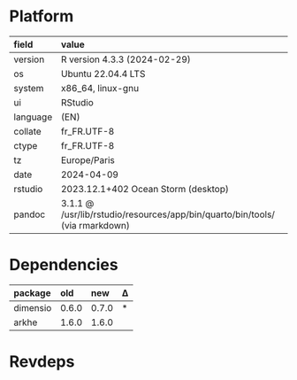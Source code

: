 # Platform

|field    |value                                                                        |
|:--------|:----------------------------------------------------------------------------|
|version  |R version 4.3.3 (2024-02-29)                                                 |
|os       |Ubuntu 22.04.4 LTS                                                           |
|system   |x86_64, linux-gnu                                                            |
|ui       |RStudio                                                                      |
|language |(EN)                                                                         |
|collate  |fr_FR.UTF-8                                                                  |
|ctype    |fr_FR.UTF-8                                                                  |
|tz       |Europe/Paris                                                                 |
|date     |2024-04-09                                                                   |
|rstudio  |2023.12.1+402 Ocean Storm (desktop)                                          |
|pandoc   |3.1.1 @ /usr/lib/rstudio/resources/app/bin/quarto/bin/tools/ (via rmarkdown) |

# Dependencies

|package  |old   |new   |Δ  |
|:--------|:-----|:-----|:--|
|dimensio |0.6.0 |0.7.0 |*  |
|arkhe    |1.6.0 |1.6.0 |   |

# Revdeps

